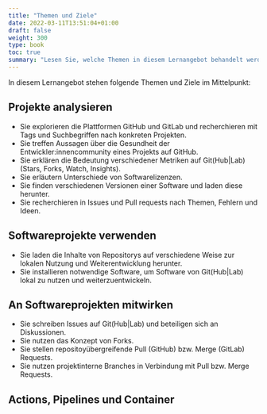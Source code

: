 ```yaml
---
title: "Themen und Ziele"
date: 2022-03-11T13:51:04+01:00
draft: false
weight: 300
type: book
toc: true
summary: "Lesen Sie, welche Themen in diesem Lernangebot behandelt werden und welche Ziele Sie erreichen können."
---
```


In diesem Lernangebot stehen folgende Themen und Ziele im Mittelpunkt:

## Projekte analysieren

- Sie explorieren die Plattformen GitHub und GitLab und recherchieren mit Tags und Suchbegriffen nach konkreten Projekten.
- Sie treffen Aussagen über die Gesundheit der Entwickler:innencommunity eines Projekts auf GitHub.
- Sie erklären die Bedeutung verschiedener Metriken auf Git(Hub|Lab) (Stars, Forks, Watch, Insights).
- Sie erläutern Unterschiede von Softwarelizenzen.
- Sie finden verschiedenen Versionen einer Software und laden diese herunter.
- Sie recherchieren in Issues und Pull requests nach Themen, Fehlern und Ideen.

## Softwareprojekte verwenden

- Sie laden die Inhalte von Repositorys auf verschiedene Weise zur lokalen Nutzung und Weiterentwicklung herunter.
- Sie installieren notwendige Software, um Software von Git(Hub|Lab) lokal zu nutzen und weiterzuentwickeln.

## An Softwareprojekten mitwirken

- Sie schreiben Issues auf Git(Hub|Lab) und beteiligen sich an Diskussionen.
- Sie nutzen das Konzept von Forks.
- Sie stellen repositoyübergreifende Pull (GitHub) bzw. Merge (GitLab) Requests.
- Sie nutzen projektinterne Branches in Verbindung mit Pull bzw. Merge Requests.

## Actions, Pipelines und Container